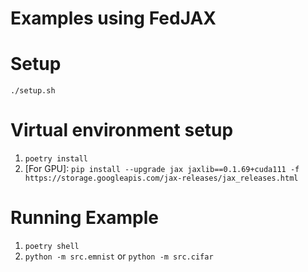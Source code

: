 # Examples using FedJAX 

# Setup
`./setup.sh`

# Virtual environment setup
1. `poetry install`
2. [For GPU]: `pip install --upgrade jax jaxlib==0.1.69+cuda111 -f https://storage.googleapis.com/jax-releases/jax_releases.html`

# Running Example
1. `poetry shell`
2. `python -m src.emnist` or `python -m src.cifar`
